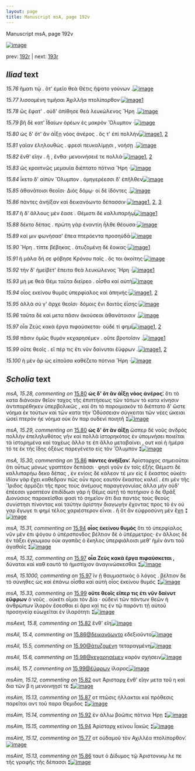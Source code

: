 ```yaml
---
layout: page
title: Manuscript msA, page 192v
---
```


Manuscript msA, page 192v

[![image](http://www.homermultitext.org/iipsrv?OBJ=IIP,1.0&FIF=/project/homer/pyramidal/deepzoom/hmt/vaimg/2017a/VA192VN_0694.tif&WID=100&CVT=JPEG)](http://www.homermultitext.org/ict2/?urn=urn:cite2:hmt:vaimg.2017a:VA192VN_0694)

prev:  [192r](../192r/) | next:  [193r](../193r/)

## *Iliad* text

*15.76* <a id="15.76"/> ἤματι τῷ . ὅτ' ἐμεῖο θεὰ Θέτις ἥψατο γούνων .[![image](http://www.homermultitext.org/iipsrv?OBJ=IIP,1.0&FIF=/project/homer/pyramidal/deepzoom/hmt/vaimg/2017a/VA192VN_0694.tif&RGN=0.478,0.2359,0.394,0.0285&WID=1000&CVT=JPEG)](http://www.homermultitext.org/ict2/?urn=urn:cite2:hmt:vaimg.2017a:VA192VN_0694@0.478,0.2359,0.394,0.0285)

*15.77* <a id="15.77"/> λισσομένη τιμῆσαι Ἀχιλλῆα πτολίπορθον·[![image](http://www.homermultitext.org/iipsrv?OBJ=IIP,1.0&FIF=/project/homer/pyramidal/deepzoom/hmt/vaimg/2017a/VA192VN_0694.tif&RGN=0.484,0.2554,0.374,0.0285&WID=1000&CVT=JPEG)](http://www.homermultitext.org/ict2/?urn=urn:cite2:hmt:vaimg.2017a:VA192VN_0694@0.484,0.2554,0.374,0.0285)[1](#msAint_15.12)

*15.78* <a id="15.78"/> ὣς ἔφατ' . οὐδ' ἀπίθησε θεὰ λευκώλενος Ἥρη .[![image](http://www.homermultitext.org/iipsrv?OBJ=IIP,1.0&FIF=/project/homer/pyramidal/deepzoom/hmt/vaimg/2017a/VA192VN_0694.tif&RGN=0.479,0.272,0.402,0.0285&WID=1000&CVT=JPEG)](http://www.homermultitext.org/ict2/?urn=urn:cite2:hmt:vaimg.2017a:VA192VN_0694@0.479,0.272,0.402,0.0285)

*15.79* <a id="15.79"/> βῆ δὲ κατ' Ϊδαίων ὀρέων ἐς μακρὸν Ὄλυμπον ·[![image](http://www.homermultitext.org/iipsrv?OBJ=IIP,1.0&FIF=/project/homer/pyramidal/deepzoom/hmt/vaimg/2017a/VA192VN_0694.tif&RGN=0.483,0.2915,0.402,0.0285&WID=1000&CVT=JPEG)](http://www.homermultitext.org/ict2/?urn=urn:cite2:hmt:vaimg.2017a:VA192VN_0694@0.483,0.2915,0.402,0.0285)

*15.80* <a id="15.80"/> ὡς δ' ὅτ' ἂν ἀΐξῃ νόος ἀνέρος . ὅς τ' ἐπὶ πολλὴν[![image](http://www.homermultitext.org/iipsrv?OBJ=IIP,1.0&FIF=/project/homer/pyramidal/deepzoom/hmt/vaimg/2017a/VA192VN_0694.tif&RGN=0.484,0.3118,0.393,0.0285&WID=1000&CVT=JPEG)](http://www.homermultitext.org/ict2/?urn=urn:cite2:hmt:vaimg.2017a:VA192VN_0694@0.484,0.3118,0.393,0.0285)[1](#msA_15.28), [2](#msA_15.29)

*15.81* <a id="15.81"/> γαῖαν ἐληλουθὼς . φρεσὶ πευκαλίμῃσι , νοήσῃ .[![image](http://www.homermultitext.org/iipsrv?OBJ=IIP,1.0&FIF=/project/homer/pyramidal/deepzoom/hmt/vaimg/2017a/VA192VN_0694.tif&RGN=0.483,0.3306,0.398,0.0308&WID=1000&CVT=JPEG)](http://www.homermultitext.org/ict2/?urn=urn:cite2:hmt:vaimg.2017a:VA192VN_0694@0.483,0.3306,0.398,0.0308)

*15.82* <a id="15.82"/> ἔνθ' εἴην . ἢ , ἔνθα· μενοινήσειέ τε πολλά·[![image](http://www.homermultitext.org/iipsrv?OBJ=IIP,1.0&FIF=/project/homer/pyramidal/deepzoom/hmt/vaimg/2017a/VA192VN_0694.tif&RGN=0.485,0.3486,0.366,0.0308&WID=1000&CVT=JPEG)](http://www.homermultitext.org/ict2/?urn=urn:cite2:hmt:vaimg.2017a:VA192VN_0694@0.485,0.3486,0.366,0.0308)[1](#msAext_15.8), [2](#msAim_15.12)

*15.83* <a id="15.83"/> ὣς κραιπνῶς μεμαυῖα διέπτατο πότνια Ἥρη ·[![image](http://www.homermultitext.org/iipsrv?OBJ=IIP,1.0&FIF=/project/homer/pyramidal/deepzoom/hmt/vaimg/2017a/VA192VN_0694.tif&RGN=0.482,0.3636,0.412,0.0368&WID=1000&CVT=JPEG)](http://www.homermultitext.org/ict2/?urn=urn:cite2:hmt:vaimg.2017a:VA192VN_0694@0.482,0.3636,0.412,0.0368)

*15.84* <a id="15.84"/> ΐκετο δ' αἰπὺν Ὄλυμπον . ὁμηγερέεσσι δ' ἐπῆλθεν[![image](http://www.homermultitext.org/iipsrv?OBJ=IIP,1.0&FIF=/project/homer/pyramidal/deepzoom/hmt/vaimg/2017a/VA192VN_0694.tif&RGN=0.483,0.3877,0.412,0.0323&WID=1000&CVT=JPEG)](http://www.homermultitext.org/ict2/?urn=urn:cite2:hmt:vaimg.2017a:VA192VN_0694@0.483,0.3877,0.412,0.0323)

*15.85* <a id="15.85"/> ἀθανάτοισι θεοῖσι· Διὸς δόμῳ· οἱ δὲ ἰδόντες .[![image](http://www.homermultitext.org/iipsrv?OBJ=IIP,1.0&FIF=/project/homer/pyramidal/deepzoom/hmt/vaimg/2017a/VA192VN_0694.tif&RGN=0.481,0.4065,0.403,0.024&WID=1000&CVT=JPEG)](http://www.homermultitext.org/ict2/?urn=urn:cite2:hmt:vaimg.2017a:VA192VN_0694@0.481,0.4065,0.403,0.024)

*15.86* <a id="15.86"/> πάντες ἀνήϊξαν καὶ δεικανόωντο δέπασσιν·[![image](http://www.homermultitext.org/iipsrv?OBJ=IIP,1.0&FIF=/project/homer/pyramidal/deepzoom/hmt/vaimg/2017a/VA192VN_0694.tif&RGN=0.482,0.4252,0.388,0.024&WID=1000&CVT=JPEG)](http://www.homermultitext.org/ict2/?urn=urn:cite2:hmt:vaimg.2017a:VA192VN_0694@0.482,0.4252,0.388,0.024)[1](#msAint_15.13), [2](#msAil_15.4), [3](#msA_15.30)

*15.87* <a id="15.87"/> ἣ δ' ἄλλους μὲν ἔασε . Θέμιστι δὲ καλλιπαρήῳ[![image](http://www.homermultitext.org/iipsrv?OBJ=IIP,1.0&FIF=/project/homer/pyramidal/deepzoom/hmt/vaimg/2017a/VA192VN_0694.tif&RGN=0.483,0.4448,0.405,0.024&WID=1000&CVT=JPEG)](http://www.homermultitext.org/ict2/?urn=urn:cite2:hmt:vaimg.2017a:VA192VN_0694@0.483,0.4448,0.405,0.024)[1](#msAim_15.13)

*15.88* <a id="15.88"/> δέκτο δέπας . πρώτη γὰρ ἐναντίη ἦλθε θέουσα·[![image](http://www.homermultitext.org/iipsrv?OBJ=IIP,1.0&FIF=/project/homer/pyramidal/deepzoom/hmt/vaimg/2017a/VA192VN_0694.tif&RGN=0.483,0.4598,0.423,0.0285&WID=1000&CVT=JPEG)](http://www.homermultitext.org/ict2/?urn=urn:cite2:hmt:vaimg.2017a:VA192VN_0694@0.483,0.4598,0.423,0.0285)

*15.89* <a id="15.89"/> καί μιν φωνήσασ' ἔπεα πτερόεντα προσηύδᾱ·[![image](http://www.homermultitext.org/iipsrv?OBJ=IIP,1.0&FIF=/project/homer/pyramidal/deepzoom/hmt/vaimg/2017a/VA192VN_0694.tif&RGN=0.48,0.4808,0.423,0.0285&WID=1000&CVT=JPEG)](http://www.homermultitext.org/ict2/?urn=urn:cite2:hmt:vaimg.2017a:VA192VN_0694@0.48,0.4808,0.423,0.0285)

*15.90* <a id="15.90"/> Ἥρη . τίπτε βέβηκας . ἀτυζομένῃ δὲ ἔοικας·[![image](http://www.homermultitext.org/iipsrv?OBJ=IIP,1.0&FIF=/project/homer/pyramidal/deepzoom/hmt/vaimg/2017a/VA192VN_0694.tif&RGN=0.48,0.4808,0.423,0.0285&WID=1000&CVT=JPEG)](http://www.homermultitext.org/ict2/?urn=urn:cite2:hmt:vaimg.2017a:VA192VN_0694@0.48,0.4808,0.423,0.0285)[1](#msAil_15.5)

*15.91* <a id="15.91"/> ῆ μάλα δή σε φόβησε Κρόνου παῖς . ὅς τοι ἀκοίτης·[![image](http://www.homermultitext.org/iipsrv?OBJ=IIP,1.0&FIF=/project/homer/pyramidal/deepzoom/hmt/vaimg/2017a/VA192VN_0694.tif&RGN=0.473,0.5177,0.437,0.0285&WID=1000&CVT=JPEG)](http://www.homermultitext.org/ict2/?urn=urn:cite2:hmt:vaimg.2017a:VA192VN_0694@0.473,0.5177,0.437,0.0285)

*15.92* <a id="15.92"/> τὴν δ' ἠμείβετ' ἔπειτα θεὰ λευκώλενος Ἥρη ·[![image](http://www.homermultitext.org/iipsrv?OBJ=IIP,1.0&FIF=/project/homer/pyramidal/deepzoom/hmt/vaimg/2017a/VA192VN_0694.tif&RGN=0.473,0.5372,0.437,0.0285&WID=1000&CVT=JPEG)](http://www.homermultitext.org/ict2/?urn=urn:cite2:hmt:vaimg.2017a:VA192VN_0694@0.473,0.5372,0.437,0.0285)[1](#msAim_15.14)

*15.93* <a id="15.93"/> μή με θεὰ Θέμι ταῦτα διείρεο . οἶσθα καὶ αὐτὴ[![image](http://www.homermultitext.org/iipsrv?OBJ=IIP,1.0&FIF=/project/homer/pyramidal/deepzoom/hmt/vaimg/2017a/VA192VN_0694.tif&RGN=0.482,0.5567,0.437,0.0285&WID=1000&CVT=JPEG)](http://www.homermultitext.org/ict2/?urn=urn:cite2:hmt:vaimg.2017a:VA192VN_0694@0.482,0.5567,0.437,0.0285)

*15.94* <a id="15.94"/> οἷος εκείνου θυμὸς ὑπερφίαλος καὶ ἀπηνής·[![image](http://www.homermultitext.org/iipsrv?OBJ=IIP,1.0&FIF=/project/homer/pyramidal/deepzoom/hmt/vaimg/2017a/VA192VN_0694.tif&RGN=0.486,0.5763,0.422,0.0285&WID=1000&CVT=JPEG)](http://www.homermultitext.org/ict2/?urn=urn:cite2:hmt:vaimg.2017a:VA192VN_0694@0.486,0.5763,0.422,0.0285)[1](#msAim_15.15), [2](#msA_15.31)

*15.95* <a id="15.95"/> ἀλλὰ σύ γ' ἄρχε θεοῖσι· δόμοις ἔνι δαιτὸς ἐΐσης·[![image](http://www.homermultitext.org/iipsrv?OBJ=IIP,1.0&FIF=/project/homer/pyramidal/deepzoom/hmt/vaimg/2017a/VA192VN_0694.tif&RGN=0.481,0.5958,0.436,0.0285&WID=1000&CVT=JPEG)](http://www.homermultitext.org/ict2/?urn=urn:cite2:hmt:vaimg.2017a:VA192VN_0694@0.481,0.5958,0.436,0.0285)

*15.96* <a id="15.96"/> ταῦτα δὲ καὶ μετα πᾶσιν ἀκούσεαι ἀθανάτοισιν .[![image](http://www.homermultitext.org/iipsrv?OBJ=IIP,1.0&FIF=/project/homer/pyramidal/deepzoom/hmt/vaimg/2017a/VA192VN_0694.tif&RGN=0.482,0.6131,0.441,0.0316&WID=1000&CVT=JPEG)](http://www.homermultitext.org/ict2/?urn=urn:cite2:hmt:vaimg.2017a:VA192VN_0694@0.482,0.6131,0.441,0.0316)

*15.97* <a id="15.97"/> οἷα Ζεὺς κακὰ ἔργα πιφαύσκεται· οὐδέ τί φημὶ[![image](http://www.homermultitext.org/iipsrv?OBJ=IIP,1.0&FIF=/project/homer/pyramidal/deepzoom/hmt/vaimg/2017a/VA192VN_0694.tif&RGN=0.483,0.6304,0.418,0.0323&WID=1000&CVT=JPEG)](http://www.homermultitext.org/ict2/?urn=urn:cite2:hmt:vaimg.2017a:VA192VN_0694@0.483,0.6304,0.418,0.0323)[1](#msA_15.1000), [2](#msA_15.32)

*15.98* <a id="15.98"/> πᾶσιν ὁμῶς θυμὸν κεχαρησέμεν . οὔτε βροτοῖσιν .[![image](http://www.homermultitext.org/iipsrv?OBJ=IIP,1.0&FIF=/project/homer/pyramidal/deepzoom/hmt/vaimg/2017a/VA192VN_0694.tif&RGN=0.481,0.6506,0.427,0.0323&WID=1000&CVT=JPEG)](http://www.homermultitext.org/ict2/?urn=urn:cite2:hmt:vaimg.2017a:VA192VN_0694@0.481,0.6506,0.427,0.0323)[1](#msAil_15.6)

*15.99* <a id="15.99"/> οὔτε θεοῖς . εἴ πέρ τις ἔτι νῦν δαίνυται ἔϋφρων .[![image](http://www.homermultitext.org/iipsrv?OBJ=IIP,1.0&FIF=/project/homer/pyramidal/deepzoom/hmt/vaimg/2017a/VA192VN_0694.tif&RGN=0.482,0.6679,0.41,0.0323&WID=1000&CVT=JPEG)](http://www.homermultitext.org/ict2/?urn=urn:cite2:hmt:vaimg.2017a:VA192VN_0694@0.482,0.6679,0.41,0.0323)[1](#msAil_15.7), [2](#msA_15.33)

*15.100* <a id="15.100"/> ἡ μὲν ἂρ ὡς εἰποῦσα καθέζετο πότνια Ἥρη ·[![image](http://www.homermultitext.org/iipsrv?OBJ=IIP,1.0&FIF=/project/homer/pyramidal/deepzoom/hmt/vaimg/2017a/VA192VN_0694.tif&RGN=0.482,0.6867,0.382,0.0323&WID=1000&CVT=JPEG)](http://www.homermultitext.org/ict2/?urn=urn:cite2:hmt:vaimg.2017a:VA192VN_0694@0.482,0.6867,0.382,0.0323)

## *Scholia* text

*msA, 15.28, commenting on* [15.80](#15.80)  <a id="msA_15.28"/> **ὡς δ' ὅτ ἂν ἀΐξῃ νόος ἀνέρος⁚** ὅτι τὸ κατα διάνοιαν θεῖον ταχος τῆς ἐπιπτήσεως τῶν τόπων τὸ κατα κίνησιν ἀντιπαρέθηκεν ὑπερβολικῶς , καὶ ὅτι τὸ παροιμιακὸν τὸ διέπτατο δ' ὥστε νόημα ἐκ τούτων καὶ τῶν κατα τὴν Ὀδύσσειαν σύγκειται τῶν νέες ὠκειαι ὡσεὶ πτερὸν ἠε νόημα οὐκ ὂν παρ ουδενὶ ποιητῆ ⁑[![image](http://www.homermultitext.org/iipsrv?OBJ=IIP,1.0&FIF=/project/homer/pyramidal/deepzoom/hmt/vaimg/2017a/VA192VN_0694.tif&RGN=0.204,0.124,0.699,0.0496&WID=1000&CVT=JPEG)](http://www.homermultitext.org/ict2/?urn=urn:cite2:hmt:vaimg.2017a:VA192VN_0694@0.204,0.124,0.699,0.0496)

*msA, 15.29, commenting on* [15.80](#15.80)  <a id="msA_15.29"/> **ὡς δ' ὅτ ἂν ἀΐξῃ** ὥσπερ δὲ νοῦς ἀνδρὸς πολλὴν ἐπεληλυθότος γῆν καὶ πολλὰ ἱστορηκότος ἐν ὑπομνήσει ποιεῖται τὰ ἱστορημένα καὶ ταχέως ἄλλο τε ἐπ ἄλλο μεταβαίνει , ουτ καὶ ἡ ἡμέρα τό τε ἐκ τῆς ἴδης ὀξέως παρεγένετο εἰς τὸν Ὄλυμπον ⁑[![image](http://www.homermultitext.org/iipsrv?OBJ=IIP,1.0&FIF=/project/homer/pyramidal/deepzoom/hmt/vaimg/2017a/VA192VN_0694.tif&RGN=0.217,0.1548,0.686,0.0443&WID=1000&CVT=JPEG)](http://www.homermultitext.org/ict2/?urn=urn:cite2:hmt:vaimg.2017a:VA192VN_0694@0.217,0.1548,0.686,0.0443)

*msA, 15.30, commenting on* [15.86](#15.86)  <a id="msA_15.30"/> **πάντες ἀνήϊξαν⁚** Ἀρίσταρχος σημειοῦται ὅτι οὗτως μόνως γραπτέον δεπάσσι · φησὶ γοῦν ἐν τοῖς ἑξῆς Θέμιστι δὲ καλλιπαρήω δεκο δέπας , ἐν ενίοις δὲ κάλεον τέ μιν εἰς ἓ ἕκαστος οὐκέτι· ἰδίαν γὰρ ἔχει καθεδραν πῶς οὖν προς εαυτὸν ἕκαστος καλεῖ . ἐπι μὲν τῆς Ἴριδος ἁρμόζει τῆς προς τοὺς ἀνέμους παραγεγονυίας ἀλλα μὴν οὐδ' ἐπέεσσι γραπτέον ἐπιδίδωσι γὰρ ἡ Θέμις αὐτῇ τὸ ποτήριον ὁ δε Θρᾶξ Διονύσιος παρακεῖσθαι φασὶ τὸ σημεῖον ὅτι δια παντὸς τοὺς θεοὺς συνίστησι πίνοντας καὶ ταύτην ἀρίστην διαγωγὴν ἔχοντας προς τὸ ἐν οὐ γαρ ἔγωγε τι φημὶ τέλος χαριέστερον εἶναι . ἢ ὅτ ἂν εὐφροσύνη μὲν ἔχῃ ⁑[![image](http://www.homermultitext.org/iipsrv?OBJ=IIP,1.0&FIF=/project/homer/pyramidal/deepzoom/hmt/vaimg/2017a/VA192VN_0694.tif&RGN=0.207,0.4125,0.232,0.1826&WID=1000&CVT=JPEG)](http://www.homermultitext.org/ict2/?urn=urn:cite2:hmt:vaimg.2017a:VA192VN_0694@0.207,0.4125,0.232,0.1826)

*msA, 15.31, commenting on* [15.94](#15.94)  <a id="msA_15.31"/> **οἷος ἐκείνου θυμὸς** ὅτι τὸ ὑπερφίαλος νῦν μὲν ἐπι ψόγου ὁ ὑπέρσπονδος βέλτιον δὲ ὁ ὑπέρμετρος· ἐν ἄλλοις δὲ ἐν τάξει ἐγκωμιου οὐκ αγαπᾶς ὁ ἕκηλος ὑπερφιάλοισι μεθ' ἡμῖν ἀντι τοῦ ἀγαθοῖς ⁑[![image](http://www.homermultitext.org/iipsrv?OBJ=IIP,1.0&FIF=/project/homer/pyramidal/deepzoom/hmt/vaimg/2017a/VA192VN_0694.tif&RGN=0.209,0.583,0.228,0.0691&WID=1000&CVT=JPEG)](http://www.homermultitext.org/ict2/?urn=urn:cite2:hmt:vaimg.2017a:VA192VN_0694@0.209,0.583,0.228,0.0691)

*msA, 15.32, commenting on* [15.97](#15.97)  <a id="msA_15.32"/> **οἷα Ζεὺς κακὰ ἔργα πιφαύσκεται ,** δύναται καὶ καθ εαυτὸ τὸ ἡμιστίχιον ἀναγινώσκεσθαι ⁑[![image](http://www.homermultitext.org/iipsrv?OBJ=IIP,1.0&FIF=/project/homer/pyramidal/deepzoom/hmt/vaimg/2017a/VA192VN_0694.tif&RGN=0.207,0.6409,0.237,0.0331&WID=1000&CVT=JPEG)](http://www.homermultitext.org/ict2/?urn=urn:cite2:hmt:vaimg.2017a:VA192VN_0694@0.207,0.6409,0.237,0.0331)

*msA, 15.1000, commenting on* [15.97](#15.97)  <a id="msA_15.1000"/> ἵν ῇ θαυμαστικὸς ὁ λόγος . βέλτιον δε τὸ σύνηθες ὡς καὶ ἐπάνω οἶσθα καὶ αὐτὴ οἷος ἐκείνου θυμός ⁑[![image](http://www.homermultitext.org/iipsrv?OBJ=IIP,1.0&FIF=/project/homer/pyramidal/deepzoom/hmt/vaimg/2017a/VA192VN_0694.tif&RGN=0.224,0.6634,0.206,0.0428&WID=1000&CVT=JPEG)](http://www.homermultitext.org/ict2/?urn=urn:cite2:hmt:vaimg.2017a:VA192VN_0694@0.224,0.6634,0.206,0.0428)

*msA, 15.33, commenting on* [15.99](#15.99)  <a id="msA_15.33"/> **οὔτε θεοῖς εἴπερ τις έτι νῦν δαίνυτ εὔφρων** ὁ νοῦς . οὐκέτι οἶμαι τὸν Δία · οὐδενὶ τῶν πάντων θεῶν ἠ ἀνθρώπων ϊλαρὸν ἔσεσθαι εἰ ἄρα καί τις ἐν τῷ παρόντι τῇ αὐτοῦ προσηνείᾳ εὐωχεῖται ἐν ἰλαρότητι ⁑[![image](http://www.homermultitext.org/iipsrv?OBJ=IIP,1.0&FIF=/project/homer/pyramidal/deepzoom/hmt/vaimg/2017a/VA192VN_0694.tif&RGN=0.211,0.6935,0.486,0.0609&WID=1000&CVT=JPEG)](http://www.homermultitext.org/ict2/?urn=urn:cite2:hmt:vaimg.2017a:VA192VN_0694@0.211,0.6935,0.486,0.0609)

*msAext, 15.8, commenting on* [15.82](#15.82)  <a id="msAext_15.8"/> ἔνθ' εἴη[![image](http://www.homermultitext.org/iipsrv?OBJ=IIP,1.0&FIF=/project/homer/pyramidal/deepzoom/hmt/vaimg/2017a/VA192VN_0694.tif&RGN=0.16,0.3569,0.036,0.0188&WID=1000&CVT=JPEG)](http://www.homermultitext.org/ict2/?urn=urn:cite2:hmt:vaimg.2017a:VA192VN_0694@0.16,0.3569,0.036,0.0188)

*msAil, 15.4, commenting on* [15.86@δεικανόωντο](#15.86@δεικανόωντο)  <a id="msAil_15.4"/> εδεξιοῦντο[![image](http://www.homermultitext.org/iipsrv?OBJ=IIP,1.0&FIF=/project/homer/pyramidal/deepzoom/hmt/vaimg/2017a/VA192VN_0694.tif&RGN=0.725,0.4215,0.047,0.0158&WID=1000&CVT=JPEG)](http://www.homermultitext.org/ict2/?urn=urn:cite2:hmt:vaimg.2017a:VA192VN_0694@0.725,0.4215,0.047,0.0158)

*msAil, 15.5, commenting on* [15.90@ἀτυζομένῃ](#15.90@ἀτυζομένῃ)  <a id="msAil_15.5"/> τεταραγμένη[![image](http://www.homermultitext.org/iipsrv?OBJ=IIP,1.0&FIF=/project/homer/pyramidal/deepzoom/hmt/vaimg/2017a/VA192VN_0694.tif&RGN=0.71,0.4981,0.054,0.0128&WID=1000&CVT=JPEG)](http://www.homermultitext.org/ict2/?urn=urn:cite2:hmt:vaimg.2017a:VA192VN_0694@0.71,0.4981,0.054,0.0128)

*msAil, 15.6, commenting on* [15.98@κεχαρησέμεν](#15.98@κεχαρησέμεν)  <a id="msAil_15.6"/> καρὸν σχήσειν[![image](http://www.homermultitext.org/iipsrv?OBJ=IIP,1.0&FIF=/project/homer/pyramidal/deepzoom/hmt/vaimg/2017a/VA192VN_0694.tif&RGN=0.692,0.6491,0.062,0.0143&WID=1000&CVT=JPEG)](http://www.homermultitext.org/ict2/?urn=urn:cite2:hmt:vaimg.2017a:VA192VN_0694@0.692,0.6491,0.062,0.0143)

*msAil, 15.7, commenting on* [15.99@ἔϋφρων](#15.99@ἔϋφρων)  <a id="msAil_15.7"/> ἰλαρος[![image](http://www.homermultitext.org/iipsrv?OBJ=IIP,1.0&FIF=/project/homer/pyramidal/deepzoom/hmt/vaimg/2017a/VA192VN_0694.tif&RGN=0.853,0.6672,0.028,0.0143&WID=1000&CVT=JPEG)](http://www.homermultitext.org/ict2/?urn=urn:cite2:hmt:vaimg.2017a:VA192VN_0694@0.853,0.6672,0.028,0.0143)

*msAim, 15.12, commenting on* [15.82](#15.82)  <a id="msAim_15.12"/> ουτ Ἀρισταρχ ἔνθ' εἴην μετα τοῦ η καὶ δια τῶν β η μενοινηῃσί τε ⁑[![image](http://www.homermultitext.org/iipsrv?OBJ=IIP,1.0&FIF=/project/homer/pyramidal/deepzoom/hmt/vaimg/2017a/VA192VN_0694.tif&RGN=0.42,0.3494,0.072,0.0473&WID=1000&CVT=JPEG)](http://www.homermultitext.org/ict2/?urn=urn:cite2:hmt:vaimg.2017a:VA192VN_0694@0.42,0.3494,0.072,0.0473)

*msAim, 15.13, commenting on* [15.87](#15.87)  <a id="msAim_15.13"/> οτ πτῶσις ήλλακται καὶ πρόθεσις παρεῖται αντ τοῦ παρα Θεμιδος ⁑[![image](http://www.homermultitext.org/iipsrv?OBJ=IIP,1.0&FIF=/project/homer/pyramidal/deepzoom/hmt/vaimg/2017a/VA192VN_0694.tif&RGN=0.423,0.4508,0.056,0.0609&WID=1000&CVT=JPEG)](http://www.homermultitext.org/ict2/?urn=urn:cite2:hmt:vaimg.2017a:VA192VN_0694@0.423,0.4508,0.056,0.0609)

*msAim, 15.14, commenting on* [15.92](#15.92)  <a id="msAim_15.14"/> ἐν άλλω βοῶπις πότνια Ήρῃ ⁑[![image](http://www.homermultitext.org/iipsrv?OBJ=IIP,1.0&FIF=/project/homer/pyramidal/deepzoom/hmt/vaimg/2017a/VA192VN_0694.tif&RGN=0.431,0.5424,0.048,0.0323&WID=1000&CVT=JPEG)](http://www.homermultitext.org/ict2/?urn=urn:cite2:hmt:vaimg.2017a:VA192VN_0694@0.431,0.5424,0.048,0.0323)

*msAim, 15.15, commenting on* [15.94](#15.94)  <a id="msAim_15.15"/> Ἀρίσταρχ κείνου Ϊακῶς ⁑[![image](http://www.homermultitext.org/iipsrv?OBJ=IIP,1.0&FIF=/project/homer/pyramidal/deepzoom/hmt/vaimg/2017a/VA192VN_0694.tif&RGN=0.43,0.5838,0.047,0.0391&WID=1000&CVT=JPEG)](http://www.homermultitext.org/ict2/?urn=urn:cite2:hmt:vaimg.2017a:VA192VN_0694@0.43,0.5838,0.047,0.0391)

*msAint, 15.12, commenting on* [15.77](#15.77)  <a id="msAint_15.12"/> οτ οὐδαμοῦ τὸν Αχιλλέα πτολίπορθον⁚[![image](http://www.homermultitext.org/iipsrv?OBJ=IIP,1.0&FIF=/project/homer/pyramidal/deepzoom/hmt/vaimg/2017a/VA192VN_0694.tif&RGN=0.861,0.2517,0.049,0.0338&WID=1000&CVT=JPEG)](http://www.homermultitext.org/ict2/?urn=urn:cite2:hmt:vaimg.2017a:VA192VN_0694@0.861,0.2517,0.049,0.0338)

*msAint, 15.13, commenting on* [15.86](#15.86)  <a id="msAint_15.13"/> ταυτ ὁ Δίδυμος τῷ Ἀριστονικῳ λε πε τῆς γραφῆς τῆς δέπασσι ⁑[![image](http://www.homermultitext.org/iipsrv?OBJ=IIP,1.0&FIF=/project/homer/pyramidal/deepzoom/hmt/vaimg/2017a/VA192VN_0694.tif&RGN=0.871,0.42,0.059,0.0511&WID=1000&CVT=JPEG)](http://www.homermultitext.org/ict2/?urn=urn:cite2:hmt:vaimg.2017a:VA192VN_0694@0.871,0.42,0.059,0.0511)